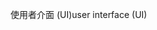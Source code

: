 <span data-ttu-id="e3c80-101">使用者介面 (UI)</span><span class="sxs-lookup"><span data-stu-id="e3c80-101">user interface (UI)</span></span>